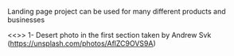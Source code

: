 Landing page project can be used for many different products and businesses 










<<<copyrights>>>
1- Desert photo in the first section taken by Andrew Svk (https://unsplash.com/photos/AflZC9OVS9A)